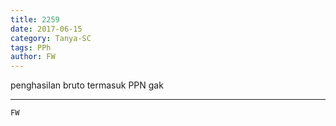 ```yaml
---
title: 2259
date: 2017-06-15
category: Tanya-SC
tags: PPh
author: FW
---
```


penghasilan bruto termasuk PPN gak

---



`FW`
